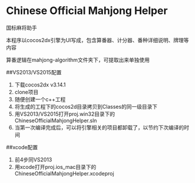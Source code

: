 # Chinese Official Mahjong Helper
国标麻将助手

本程序以cocos2dx引擎为UI写成，包含算番器、计分器、番种详细说明、牌理等内容

算番逻辑在mahjong-algorithm文件夹下，可提取出来单独使用

##VS2013/VS2015配置
1. 下载cocos2dx v3.14.1
2. clone项目
3. 随便创建一个c++工程
4. 将生成的工程下的cocos2d目录拷贝到Classes的同一级目录下
5. 用VS2013/VS2015打开proj.win32目录下的ChineseOfficialMahjongHelper.sln
6. 当第一次编译完成后，可以将引擎相关的项目都卸载了，以节约下次编译的时间

##xcode配置
1. 前4步同VS2013
2. 用xcode打开proj.ios_mac目录下的ChineseOfficialMahjongHelper.xcodeproj
